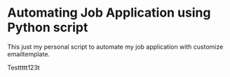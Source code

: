 # Automating Job Application using Python script

This just my personal script to automate my job application with customize emailtemplate.

Testtttt123t

